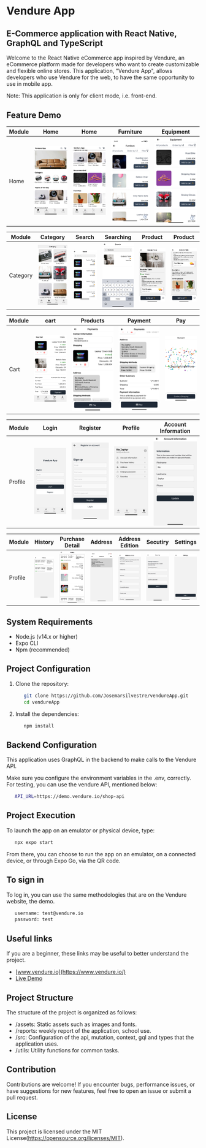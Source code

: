 <h1 style="margin: 30px 0 30px; font-weight: bold;">Vendure App</h1>
<h2>E-Commerce application with React Native, GraphQL and TypeScript</h4>

Welcome to the React Native eCommerce app inspired by Vendure, an eCommerce platform made for developers who want to create customizable and flexible online stores. This application, "Vendure App", allows developers who use Vendure for the web, to have the same opportunity to use in mobile app.

Note: This application is only for client mode, i.e. front-end.

## Feature Demo
| Module | Home                                                                                        | Home                                                                                       | Furniture                                                                                        |Equipment                                                                                 |
| ------ | ---------------------------------------------------------------------------------------------- | ---------------------------------------------------------------------------------------------- | ---------------------------------------------------------------------------------------------- | ---------------------------------------------------------------------------------------------- |
| Home   | <img src="assets/feature_demo/Home/home.png" alt="Home" width="200"/> | <img src="assets/feature_demo/Home/home2.png" alt="Home2" width="200"/> | <img src="assets/feature_demo/Home/category_furniture.png" alt="Furniture" width="190"/> | <img src="assets/feature_demo/Home/category_equipment.png" alt="Equipment" width="200"/> |

| Module | Category                                                                                        | Search                                                                                       | Searching                                                                                        | Product                                                                                        |Product                                                                                 |
| ------ | ---------------------------------------------------------------------------------------------- | ---------------------------------------------------------------------------------------------- | ---------------------------------------------------------------------------------------------- | ---------------------------------------------------------------------------------------------- | ---------------------------------------------------------------------------------------------- |
| Category   | <img src="assets/feature_demo/Category/Category.png" alt="Category" width="200"/> | <img src="assets/feature_demo/Category/Button_search.png" alt="Button_search" width="200"/> | <img src="assets/feature_demo/Category/Searching.png" alt="Searching" width="200"/> | <img src="assets/feature_demo/Category/Product.png" alt="Product" width="200"/> | <img src="assets/feature_demo/Category/Similar.png" alt="Similar" width="200"/> |

| Module | cart                                                                                        | Products                                                                                       | Payment                                                                                        |Pay                                                                                 |
| ------ | ---------------------------------------------------------------------------------------------- | ---------------------------------------------------------------------------------------------- | ---------------------------------------------------------------------------------------------- | ---------------------------------------------------------------------------------------------- |
| Cart   | <img src="assets/feature_demo/Cart/Cart.png" alt="Cart" width="200"/> | <img src="assets/feature_demo/Cart/Payment_.png" alt="Payment_" width="200"/> | <img src="assets/feature_demo/Cart/Payment2.png" alt="Payment2" width="200"/> | <img src="assets/feature_demo/Cart/Pay.png" alt="Pay" width="200"/> |

| Module | Login                                                                                        | Register                                                                                       | Profile                                                                                        |Account Information                                                                                 |
| ------ | ---------------------------------------------------------------------------------------------- | ---------------------------------------------------------------------------------------------- | ---------------------------------------------------------------------------------------------- | ---------------------------------------------------------------------------------------------- |
| Profile   | <img src="assets/feature_demo/Profile/Login.png" alt="Login" width="200"/> | <img src="assets/feature_demo/Profile/Register_.png" alt="png" width="200"/> | <img src="assets/feature_demo/Profile/Profile_.png" alt="Profile_" width="200"/> | <img src="assets/feature_demo/Profile/Profile2.png" alt="Profile2" width="200"/> |

| Module | History                                                                                        | Purchase Detail                                                                                       | Address                                                                                       | Address Edition                                                                                        |Secutiry                                                                                 |Settings                                                                                 |
| ------ | ---------------------------------------------------------------------------------------------- | ---------------------------------------------------------------------------------------------- | ---------------------------------------------------------------------------------------------- | ---------------------------------------------------------------------------------------------- | ---------------------------------------------------------------------------------------------- | ---------------------------------------------------------------------------------------------- |
| Profile   | <img src="assets/feature_demo/Profile/Profile3.png" alt="Profile3" width="200"/> | <img src="assets/feature_demo/Profile/History_purchase_detal.png" alt="Purchase_detail" width="200"/> | <img src="assets/feature_demo/Profile/Profile4.png" alt="Profile4" width="200"/> | <img src="assets/feature_demo/Profile/Profile5.png" alt="Profile5" width="200"/> | <img src="assets/feature_demo/Profile/Profile6.png" alt="Profile6" width="200"/> | <img src="assets/feature_demo/Profile/Profile7.png" alt="Profile7" width="200"/> |


## System Requirements
   - Node.js (v14.x or higher)
   - Expo CLI
   - Npm (recommended)

## Project Configuration

1. Clone the repository:

   ```bash
      git clone https://github.com/Josemarsilvestre/vendureApp.git
      cd vendureApp
   ```
2. Install the dependencies:

   ```bash
      npm install
   ```
## Backend Configuration

This application uses GraphQL in the backend to make calls to the Vendure API.

Make sure you configure the environment variables in the .env, correctly. For testing, you can use the vendure API, mentioned below:

   ```bash
      API_URL=https://demo.vendure.io/shop-api
   ```

## Project Execution

To launch the app on an emulator or physical device, type:

   ```bash
      npx expo start
   ```

From there, you can choose to run the app on an emulator, on a connected device, or through Expo Go, via the QR code.

## To sign in

To log in, you can use the same methodologies that are on the Vendure website, the demo.

   ```bash
      username: test@vendure.io
      password: test
   ```

## Useful links

If you are a beginner, these links may be useful to better understand the project.

* [www.vendure.io](https://www.vendure.io/)
* [Live Demo](https://demo.vendure.io/)

## Project Structure

The structure of the project is organized as follows:

   - /assets: Static assets such as images and fonts.
   - /reports: weekly report of the application, school use.
   - /src: Configuration of the api, mutation, context, gql and types that the application uses.
   - /utils: Utility functions for common tasks.

## Contribution
Contributions are welcome! If you encounter bugs, performance issues, or have suggestions for new features, feel free to open an issue or submit a pull request.

## License
This project is licensed under the MIT License(https://opensource.org/licenses/MIT).
